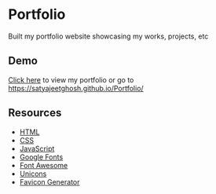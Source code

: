# Portfolio

Built my portfolio website showcasing my works, projects, etc

## Demo

[Click here](https://www.w3schools.com/js/default.asp) to view my portfolio or go to https://satyajeetghosh.github.io/Portfolio/

## Resources

- [HTML](https://www.w3schools.com/html/)
- [CSS](https://www.w3schools.com/css/default.asp)
- [JavaScript](https://www.w3schools.com/js/default.asp)
- [Google Fonts](https://fonts.google.com/)
- [Font Awesome](https://fontawesome.com/)
- [Unicons](https://iconscout.com/unicons)
- [Favicon Generator](https://realfavicongenerator.net/)
